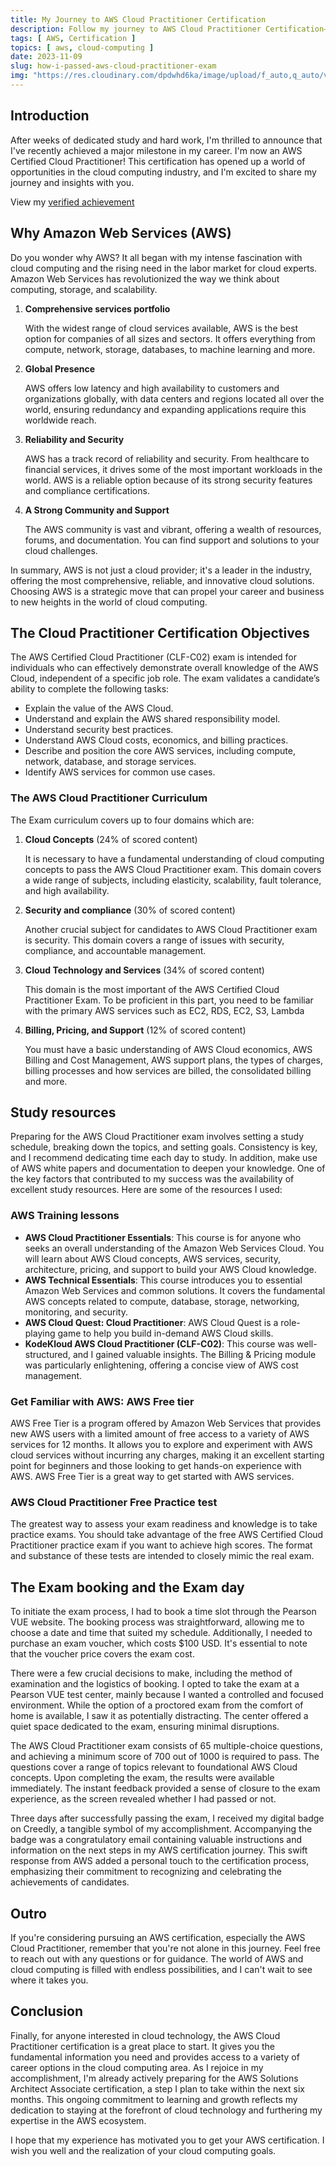 ```yaml
---
title: My Journey to AWS Cloud Practitioner Certification
description: Follow my journey to AWS Cloud Practitioner Certification—an exploration of cloud-computing concepts, exam success, and the boundless opportunities in the world of AWS.
tags: [ AWS, Certification ]
topics: [ aws, cloud-computing ]
date: 2023-11-09
slug: how-i-passed-aws-cloud-practitioner-exam
img: "https://res.cloudinary.com/dpdwhd6ka/image/upload/f_auto,q_auto/v1/Blog/badges/eondglodvvgm9s9gietk"
---
```


## Introduction

After weeks of dedicated study and hard work, I'm thrilled to announce that I've recently achieved a major milestone in
my career. I'm now an AWS Certified Cloud Practitioner! This certification has opened up a world of opportunities in the
cloud computing industry, and I'm excited to share my journey and insights with you.

View
my [verified achievement](https://www.credly.com/badges/1a490efa-6214-427a-964a-eca1e6898685/public_url "Creedly verified badge")

## Why Amazon Web Services (AWS)

Do you wonder why AWS? It all began with my intense fascination with cloud computing and the rising need in the labor
market for cloud experts. Amazon Web Services has revolutionized the way we think about computing, storage, and
scalability.

1. **Comprehensive services portfolio**

   With the widest range of cloud services available, AWS is the best option for companies of all sizes and sectors. It
   offers everything from compute, network, storage, databases, to machine learning and more.
2. **Global Presence**

   AWS offers low latency and high availability to customers and organizations globally, with data centers and regions
   located all over the world, ensuring redundancy and expanding applications require this worldwide reach.
3. **Reliability and Security**

   AWS has a track record of reliability and security. From healthcare to financial services, it drives some of the
   most important workloads in the world. AWS is a reliable option because of its strong security features and
   compliance certifications.

4. **A Strong Community and Support**

   The AWS community is vast and vibrant, offering a wealth of resources, forums, and documentation. You can find
   support and solutions to your cloud challenges.

In summary, AWS is not just a cloud provider; it's a leader in the industry, offering the most comprehensive, reliable,
and innovative cloud solutions. Choosing AWS is a strategic move that can propel your career and business to new heights
in the world of cloud computing.

## The Cloud Practitioner Certification Objectives

The AWS Certified Cloud Practitioner (CLF-C02) exam is intended for individuals who can effectively demonstrate overall
knowledge of the AWS Cloud, independent of a specific job role. The exam validates a candidate’s ability to complete the
following tasks:

- Explain the value of the AWS Cloud.
- Understand and explain the AWS shared responsibility model.
- Understand security best practices.
- Understand AWS Cloud costs, economics, and billing practices.
- Describe and position the core AWS services, including compute, network, database, and storage services.
- Identify AWS services for common use cases.

### The AWS Cloud Practitioner Curriculum

The Exam curriculum covers up to four domains which are:

1. **Cloud Concepts** (24% of scored content)

   It is necessary to have a fundamental understanding of cloud computing concepts to pass the AWS Cloud Practitioner
   exam. This domain covers a wide range of subjects, including elasticity, scalability, fault tolerance, and high
   availability.

2. **Security and compliance** (30% of scored content)

   Another crucial subject for candidates to AWS Cloud Practitioner exam is security. This domain covers a range of
   issues with security, compliance, and accountable management.

3. **Cloud Technology and Services** (34% of scored content)

   This domain is the most important of the AWS Certified Cloud Practitioner Exam. To be proficient in this part, you
   need to be familiar with the primary AWS services such as EC2, RDS, EC2, S3, Lambda

4. **Billing, Pricing, and Support** (12% of scored content)

   You must have a basic understanding of AWS Cloud economics, AWS Billing and Cost Management, AWS support plans, the
   types of charges, billing processes and how services are billed, the consolidated billing and more.

## Study resources

Preparing for the AWS Cloud Practitioner exam involves setting a study schedule, breaking down the topics, and setting
goals. Consistency is key, and I recommend dedicating time each day to study. In addition, make use of AWS white papers
and documentation to deepen your knowledge. One of the key factors that contributed to my success was the availability
of excellent study resources. Here are some of the resources I used:

### AWS Training lessons

- **AWS Cloud Practitioner Essentials**: This course is for anyone who seeks an overall understanding of the Amazon Web
  Services Cloud. You will learn about AWS Cloud concepts, AWS services, security, architecture, pricing, and support to
  build your AWS Cloud knowledge.
- **AWS Technical Essentials**: This course introduces you to essential Amazon Web Services and common solutions. It
  covers the fundamental AWS concepts related to compute, database, storage, networking, monitoring, and security.
- **AWS Cloud Quest: Cloud Practitioner**: AWS Cloud Quest is a role-playing game to help you build in-demand AWS Cloud
  skills.
- **KodeKloud AWS Cloud Practitioner (CLF-C02)**: This course was well-structured, and I gained valuable insights. The
  Billing & Pricing module was particularly enlightening, offering a concise view of AWS cost management.

### Get Familiar with AWS: AWS Free tier

AWS Free Tier is a program offered by Amazon Web Services that provides new AWS users with a limited amount of
free access to a variety of AWS services for 12 months. It allows you to explore and experiment with AWS cloud services
without incurring any charges, making it an excellent starting point for beginners and those looking to get hands-on
experience with AWS. AWS Free Tier is a great way to get started with AWS services.

### AWS Cloud Practitioner Free Practice test

The greatest way to assess your exam readiness and knowledge is to take practice exams. You should take advantage of the
free AWS Certified Cloud Practitioner practice exam if you want to achieve high scores. The format and substance of
these tests are intended to closely mimic the real exam.

## The Exam booking and the Exam day

To initiate the exam process, I had to book a time slot through the Pearson VUE website. The booking process was
straightforward, allowing me to choose a date and time that suited my schedule. Additionally, I needed to purchase an
exam voucher, which costs $100 USD. It's essential to note that the voucher price covers the exam cost.

There were a few crucial decisions to make, including the method of examination and the logistics of booking. I opted to
take the exam at a Pearson VUE test center, mainly because I wanted a controlled and focused environment. While the
option of a proctored exam from the comfort of home is available, I saw it as potentially distracting. The center
offered a quiet space dedicated to the exam, ensuring minimal disruptions.

The AWS Cloud Practitioner exam consists of 65 multiple-choice questions, and achieving a minimum score of 700 out of
1000 is required to pass. The questions cover a range of topics relevant to foundational AWS Cloud concepts. Upon
completing the exam, the results were available immediately. The instant feedback provided a sense of closure to the
exam experience, as the screen revealed whether I had passed or not.

Three days after successfully passing the exam, I received my digital badge on Creedly, a tangible symbol of my
accomplishment. Accompanying the badge was a congratulatory email containing valuable instructions and information on
the next steps in my AWS certification journey. This swift response from AWS added a personal touch to the certification
process, emphasizing their commitment to recognizing and celebrating the achievements of candidates.

## Outro

If you're considering pursuing an AWS certification, especially the AWS Cloud Practitioner, remember that you're not
alone in this journey. Feel free to reach out with any questions or for guidance. The world of AWS and cloud computing
is filled with endless possibilities, and I can't wait to see where it takes you.

## Conclusion

Finally, for anyone interested in cloud technology, the AWS Cloud Practitioner certification is a great place to start.
It gives you the fundamental information you need and provides access to a variety of career options in the cloud
computing area. As I rejoice in my accomplishment, I'm already actively preparing for the AWS Solutions Architect
Associate certification, a step I plan to take within the next six months. This ongoing commitment to learning and
growth reflects my dedication to staying at the forefront of cloud technology and furthering my expertise in the AWS
ecosystem.

I hope that my experience has motivated you to get your AWS certification. I wish you well and the realization of your
cloud computing goals.


